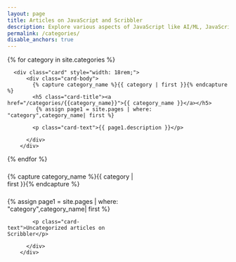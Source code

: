 ```yaml
---
layout: page
title: Articles on JavaScript and Scribbler
description: Explore various aspects of JavaScript like AI/ML, JavaScript features, Functional Programming, XR, Financial and Scientific calculations, Decentralization, and DataScience.
permalink: /categories/
disable_anchors: true
---
```


{% for category in site.categories %}


      <div class="card" style="width: 18rem;">
          <div class="card-body">
            {% capture category_name %}{{ category | first }}{% endcapture %}
            <h5 class="card-title"><a href="/categories/{{category_name}}">{{ category_name }}</a></h5>
             {% assign page1 = site.pages | where: "category",category_name| first %}

            <p class="card-text">{{ page1.description }}</p>
            
          </div>
        </div>




{% endfor %}
<h3 ><a href="/categories/Others"></a></h3>

<div class="card" style="width: 18rem;">
          <div class="card-body">
            {% capture category_name %}{{ category | first }}{% endcapture %}
            <h5 class="card-title"><a href="/categories/Others"></a></h5>
             {% assign page1 = site.pages | where: "category",category_name| first %}

            <p class="card-text">Uncategorized articles on Scribbler</p>
            
          </div>
        </div>
        


